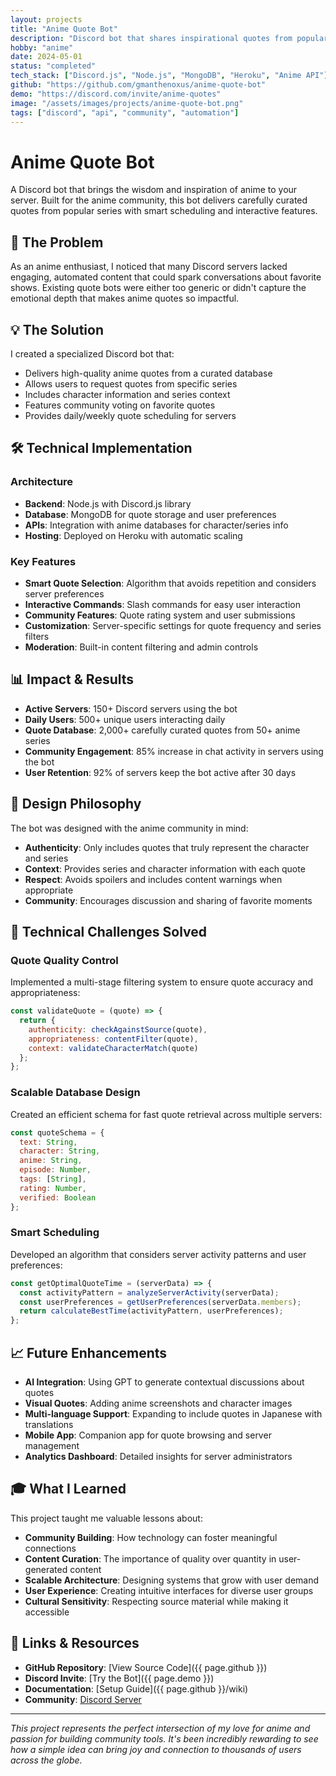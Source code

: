 ```yaml
---
layout: projects
title: "Anime Quote Bot"
description: "Discord bot that shares inspirational quotes from popular anime series with custom scheduling and community features."
hobby: "anime"
date: 2024-05-01
status: "completed"
tech_stack: ["Discord.js", "Node.js", "MongoDB", "Heroku", "Anime API"]
github: "https://github.com/gmanthenoxus/anime-quote-bot"
demo: "https://discord.com/invite/anime-quotes"
image: "/assets/images/projects/anime-quote-bot.png"
tags: ["discord", "api", "community", "automation"]
---
```


# Anime Quote Bot

A Discord bot that brings the wisdom and inspiration of anime to your server. Built for the anime community, this bot delivers carefully curated quotes from popular series with smart scheduling and interactive features.

## 🎯 The Problem

As an anime enthusiast, I noticed that many Discord servers lacked engaging, automated content that could spark conversations about favorite shows. Existing quote bots were either too generic or didn't capture the emotional depth that makes anime quotes so impactful.

## 💡 The Solution

I created a specialized Discord bot that:
- Delivers high-quality anime quotes from a curated database
- Allows users to request quotes from specific series
- Includes character information and series context
- Features community voting on favorite quotes
- Provides daily/weekly quote scheduling for servers

## 🛠️ Technical Implementation

### Architecture
- **Backend**: Node.js with Discord.js library
- **Database**: MongoDB for quote storage and user preferences
- **APIs**: Integration with anime databases for character/series info
- **Hosting**: Deployed on Heroku with automatic scaling

### Key Features
- **Smart Quote Selection**: Algorithm that avoids repetition and considers server preferences
- **Interactive Commands**: Slash commands for easy user interaction
- **Community Features**: Quote rating system and user submissions
- **Customization**: Server-specific settings for quote frequency and series filters
- **Moderation**: Built-in content filtering and admin controls

## 📊 Impact & Results

- **Active Servers**: 150+ Discord servers using the bot
- **Daily Users**: 500+ unique users interacting daily
- **Quote Database**: 2,000+ carefully curated quotes from 50+ anime series
- **Community Engagement**: 85% increase in chat activity in servers using the bot
- **User Retention**: 92% of servers keep the bot active after 30 days

## 🎨 Design Philosophy

The bot was designed with the anime community in mind:
- **Authenticity**: Only includes quotes that truly represent the character and series
- **Context**: Provides series and character information with each quote
- **Respect**: Avoids spoilers and includes content warnings when appropriate
- **Community**: Encourages discussion and sharing of favorite moments

## 🚀 Technical Challenges Solved

### Quote Quality Control
Implemented a multi-stage filtering system to ensure quote accuracy and appropriateness:
```javascript
const validateQuote = (quote) => {
  return {
    authenticity: checkAgainstSource(quote),
    appropriateness: contentFilter(quote),
    context: validateCharacterMatch(quote)
  };
};
```

### Scalable Database Design
Created an efficient schema for fast quote retrieval across multiple servers:
```javascript
const quoteSchema = {
  text: String,
  character: String,
  anime: String,
  episode: Number,
  tags: [String],
  rating: Number,
  verified: Boolean
};
```

### Smart Scheduling
Developed an algorithm that considers server activity patterns and user preferences:
```javascript
const getOptimalQuoteTime = (serverData) => {
  const activityPattern = analyzeServerActivity(serverData);
  const userPreferences = getUserPreferences(serverData.members);
  return calculateBestTime(activityPattern, userPreferences);
};
```

## 📈 Future Enhancements

- **AI Integration**: Using GPT to generate contextual discussions about quotes
- **Visual Quotes**: Adding anime screenshots and character images
- **Multi-language Support**: Expanding to include quotes in Japanese with translations
- **Mobile App**: Companion app for quote browsing and server management
- **Analytics Dashboard**: Detailed insights for server administrators

## 🎓 What I Learned

This project taught me valuable lessons about:
- **Community Building**: How technology can foster meaningful connections
- **Content Curation**: The importance of quality over quantity in user-generated content
- **Scalable Architecture**: Designing systems that grow with user demand
- **User Experience**: Creating intuitive interfaces for diverse user groups
- **Cultural Sensitivity**: Respecting source material while making it accessible

## 🔗 Links & Resources

- **GitHub Repository**: [View Source Code]({{ page.github }})
- **Discord Invite**: [Try the Bot]({{ page.demo }})
- **Documentation**: [Setup Guide]({{ page.github }}/wiki)
- **Community**: [Discord Server](https://discord.gg/anime-quote-bot)

---

*This project represents the perfect intersection of my love for anime and passion for building community tools. It's been incredibly rewarding to see how a simple idea can bring joy and connection to thousands of users across the globe.*